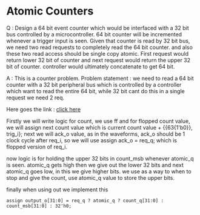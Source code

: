 # Atomic Counters

Q : Design a 64 bit event counter which would be interfaced with a 32 bit bus controlled by a microcontroller. 64 bit counter will be incremented whenever a trigger input is seen. Given that counter is read by 32 bit bus, we need two read requests to completely read the 64 bit counter. and also these two read access should be single copy atomic. First request would return lower 32 bit of counter and next request would return the upper 32 bit of counter. controller would ultimately concatenate to get 64 bit.

A : This is a counter problem. Problem statement : we need to read a 64 bit counter with a 32 bit peripheral bus which is controlled by a controller which want to read the entire 64 bit, while 32 bit cant do this in a single request we need 2 req.

Here goes the link : [click here](https://www.edaplayground.com/x/subt)

Firstly we will write logic for count, we use ff and for flopped count value, we will assign next count value which is current count value + \{{63{1'b0\}}, trig\_i}; next we will ack\_o value, as in the waveforms, ack\_o should be 1 clock cycle after req\_i, so we will use assign ack\_o = req\_q; which is flopped version of req\_i.

now logic is for holding the upper 32 bits in count\_msb whenever atomic\_q is seen. atomic\_q gets high then we give out the lower 32 bits and next atomic\_q goes low, in this we give higher bits. we use as a way to when to stop and give the count, use atomic\_q value to store the upper bits.

finally when using out we implement this

```
assign output_o[31:0] = req_q ? atomic_q ? count_q[31:0] : count_msb[31:0] : 32'h0;
```

